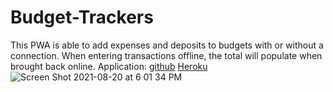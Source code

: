 # Budget-Trackers
This PWA is able to add expenses and deposits to budgets with or without a connection. When entering transactions offline, the total will populate when brought back online. 
Application:
[github](https://github.com/shannonjburris/Budget-Trackers)
[Heroku](https://budget-tracker-sjb.herokuapp.com/)
![Screen Shot 2021-08-20 at 6 01 34 PM](https://user-images.githubusercontent.com/85596303/130297602-3056ca9f-45c1-4ae2-abb9-84f771ae0710.png)
